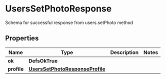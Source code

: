 

# UsersSetPhotoResponse

Schema for successful response from users.setPhoto method

## Properties

| Name | Type | Description | Notes |
|------------ | ------------- | ------------- | -------------|
|**ok** | **DefsOkTrue** |  |  |
|**profile** | [**UsersSetPhotoResponseProfile**](UsersSetPhotoResponseProfile.md) |  |  |



